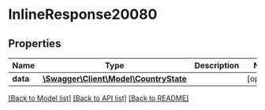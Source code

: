 # InlineResponse20080

## Properties
Name | Type | Description | Notes
------------ | ------------- | ------------- | -------------
**data** | [**\Swagger\Client\Model\CountryState**](CountryState.md) |  | [optional] 

[[Back to Model list]](../../README.md#documentation-for-models) [[Back to API list]](../../README.md#documentation-for-api-endpoints) [[Back to README]](../../README.md)

